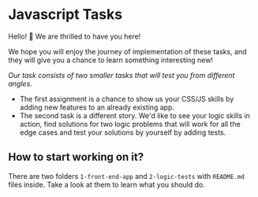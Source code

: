 # Javascript Tasks

Hello! 👋 We are thrilled to have you here!

We hope you will enjoy the journey of implementation of these tasks, and they will give
you a chance to learn something interesting new!

*Our task consists of two smaller tasks that will test you from different angles.*
- The first assignment is a chance to show us your CSS/JS skills by adding new features to an already existing app.
- The second task is a different story. We'd like to see your logic skills in action, find solutions for two logic problems
that will work for all the edge cases and test your solutions by yourself by adding tests.

## How to start working on it?
There are two folders `1-front-end-app` and `2-logic-tests` with `README.md` files inside. Take a look at them
to learn what you should do.


